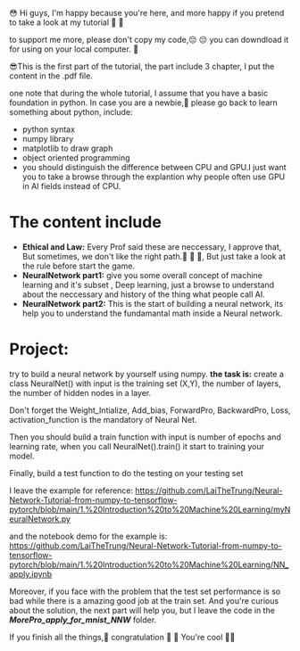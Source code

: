 :flushed: Hi guys, I'm happy because you're here, and more happy if you pretend to take a look at my tutorial :sparkling_heart: :sparkling_heart:

to support me more, please don't copy my code,:pensive: :pensive:  you can downdload it for using on your local computer. :kiss:

:sunglasses:This is the first part of the tutorial, the part include 3 chapter, I put the content in the .pdf file.

one note that during the whole tutorial, I assume that you have a basic foundation in python. In case you are a newbie,:ghost: please go back to learn something about python, include:
* python syntax
* numpy library
* matplotlib to draw graph
* object oriented programming
* you should distinguish the difference between CPU and GPU.I just want you to take a browse through the explantion why people often use GPU in AI fields instead of CPU.
# The content include
* **Ethical and Law:** Every Prof said these are neccessary, I approve that,  But sometimes, we don't like the right path.:ghost: :ghost: :ghost:, But just take a look at the rule before start the game.
* **NeuralNetwork part1:** give you some overall concept of machine learning and it's subset , Deep learning, just a browse to understand about the neccessary and history of the thing what people call AI.
* **NeuralNetwork part2:** This is the start of building a neural network, its help you to understand the fundamantal math inside a Neural network.
# Project:
try to build a neural network by yourself using numpy. 
**the task is:**
create a class NeuralNet() with input is the training set (X,Y), the number of layers, the number of hidden nodes in a layer.

Don't forget the Weight_Intialize, Add_bias, ForwardPro, BackwardPro, Loss, activation_function is the mandatory of Neural Net.

Then you should build a train function with input is number of epochs and learning rate, when you call NeuralNet().train() it start to training your model.

Finally, build a test function to do the testing on your testing set 

I leave the example for reference: https://github.com/LaiTheTrung/Neural-Network-Tutorial-from-numpy-to-tensorflow-pytorch/blob/main/1.%20Introduction%20to%20Machine%20Learning/myNeuralNetwork.py

and the notebook demo for the example is: https://github.com/LaiTheTrung/Neural-Network-Tutorial-from-numpy-to-tensorflow-pytorch/blob/main/1.%20Introduction%20to%20Machine%20Learning/NN_apply.ipynb

Moreover, if you face with the problem that the test set performance is so bad while there is a amazing good job at the train set. And you're curious about the solution, the next part will help you, but I leave the code in the ***MorePro_apply_for_mnist_NNW*** folder. 

If you finish all the things,:partying_face: congratulation :hugs: :100: You're cool :cowboy_hat_face::kiss:

